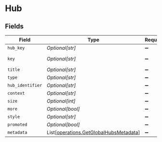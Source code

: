 # Hub


## Fields

| Field                                                                                      | Type                                                                                       | Required                                                                                   | Description                                                                                | Example                                                                                    |
| ------------------------------------------------------------------------------------------ | ------------------------------------------------------------------------------------------ | ------------------------------------------------------------------------------------------ | ------------------------------------------------------------------------------------------ | ------------------------------------------------------------------------------------------ |
| `hub_key`                                                                                  | *Optional[str]*                                                                            | :heavy_minus_sign:                                                                         | N/A                                                                                        | /library/metadata/50768,65523,58188,57341,57302,57070                                      |
| `key`                                                                                      | *Optional[str]*                                                                            | :heavy_minus_sign:                                                                         | N/A                                                                                        | /playlists/all?type=15&sort=lastViewedAt:desc&playlistType=video,audio                     |
| `title`                                                                                    | *Optional[str]*                                                                            | :heavy_minus_sign:                                                                         | N/A                                                                                        | Recent Playlists                                                                           |
| `type`                                                                                     | *Optional[str]*                                                                            | :heavy_minus_sign:                                                                         | N/A                                                                                        | playlist                                                                                   |
| `hub_identifier`                                                                           | *Optional[str]*                                                                            | :heavy_minus_sign:                                                                         | N/A                                                                                        | home.playlists                                                                             |
| `context`                                                                                  | *Optional[str]*                                                                            | :heavy_minus_sign:                                                                         | N/A                                                                                        | hub.home.playlists                                                                         |
| `size`                                                                                     | *Optional[int]*                                                                            | :heavy_minus_sign:                                                                         | N/A                                                                                        | 6                                                                                          |
| `more`                                                                                     | *Optional[bool]*                                                                           | :heavy_minus_sign:                                                                         | N/A                                                                                        | true                                                                                       |
| `style`                                                                                    | *Optional[str]*                                                                            | :heavy_minus_sign:                                                                         | N/A                                                                                        | shelf                                                                                      |
| `promoted`                                                                                 | *Optional[bool]*                                                                           | :heavy_minus_sign:                                                                         | N/A                                                                                        | true                                                                                       |
| `metadata`                                                                                 | List[[operations.GetGlobalHubsMetadata](../../models/operations/getglobalhubsmetadata.md)] | :heavy_minus_sign:                                                                         | N/A                                                                                        |                                                                                            |